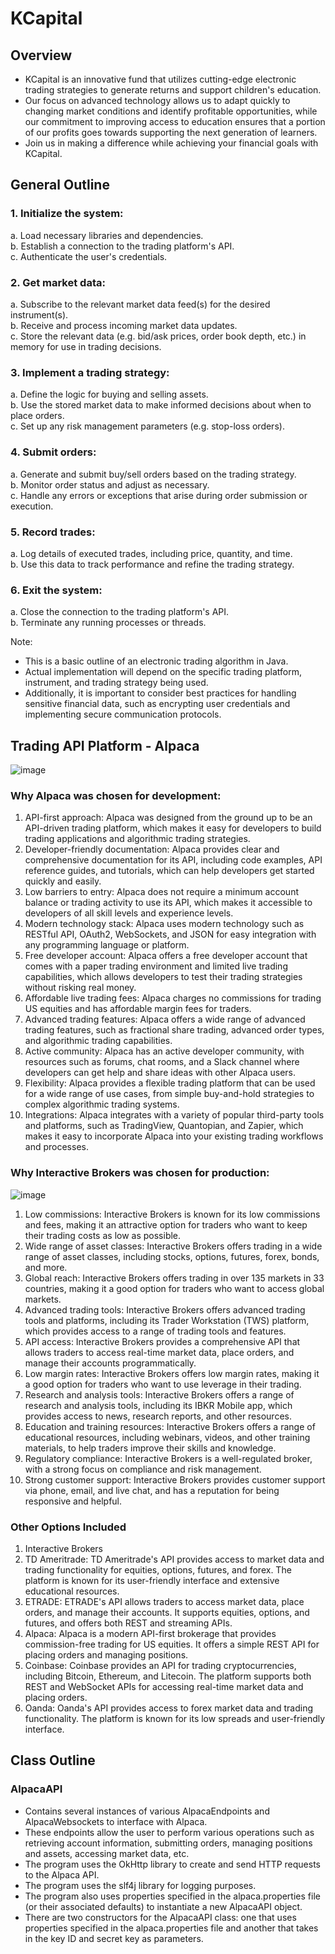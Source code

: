 # KCapital
## Overview
- KCapital is an innovative fund that utilizes cutting-edge electronic trading strategies to generate returns and support children's education.
- Our focus on advanced technology allows us to adapt quickly to changing market conditions and identify profitable opportunities, while our commitment to improving access to education ensures that a portion of our profits goes towards supporting the next generation of learners. 
- Join us in making a difference while achieving your financial goals with KCapital.

## General Outline
### 1. Initialize the system:
a. Load necessary libraries and dependencies.<br/>
b. Establish a connection to the trading platform's API.<br/>
c. Authenticate the user's credentials.<br/>

### 2. Get market data:
a. Subscribe to the relevant market data feed(s) for the desired instrument(s).<br/>
b. Receive and process incoming market data updates.<br/>
c. Store the relevant data (e.g. bid/ask prices, order book depth, etc.) in memory for use in trading decisions.<br/>

### 3. Implement a trading strategy:
a. Define the logic for buying and selling assets.<br/>
b. Use the stored market data to make informed decisions about when to place orders.<br/>
c. Set up any risk management parameters (e.g. stop-loss orders).<br/>

### 4. Submit orders:
a. Generate and submit buy/sell orders based on the trading strategy.<br/>
b. Monitor order status and adjust as necessary.<br/>
c. Handle any errors or exceptions that arise during order submission or execution.<br/>

### 5. Record trades:
a. Log details of executed trades, including price, quantity, and time.<br/>
b. Use this data to track performance and refine the trading strategy.<br/>

### 6. Exit the system:
a. Close the connection to the trading platform's API.<br/>
b. Terminate any running processes or threads.<br/>

Note:
- This is a basic outline of an electronic trading algorithm in Java. 
- Actual implementation will depend on the specific trading platform, instrument, and trading strategy being used. 
- Additionally, it is important to consider best practices for handling sensitive financial data, such as encrypting user credentials and implementing secure communication protocols.

## Trading API Platform - Alpaca
![image](https://user-images.githubusercontent.com/95253429/223236325-12dab687-ac61-4799-b360-59825d0130e2.png)<br/>
### Why Alpaca was chosen for development: 
1. API-first approach: Alpaca was designed from the ground up to be an API-driven trading platform, which makes it easy for developers to build trading applications and algorithmic trading strategies. 
2. Developer-friendly documentation: Alpaca provides clear and comprehensive documentation for its API, including code examples, API reference guides, and tutorials, which can help developers get started quickly and easily. 
3. Low barriers to entry: Alpaca does not require a minimum account balance or trading activity to use its API, which makes it accessible to developers of all skill levels and experience levels. 
4. Modern technology stack: Alpaca uses modern technology such as RESTful API, OAuth2, WebSockets, and JSON for easy integration with any programming language or platform. 
5. Free developer account: Alpaca offers a free developer account that comes with a paper trading environment and limited live trading capabilities, which allows developers to test their trading strategies without risking real money. 
6. Affordable live trading fees: Alpaca charges no commissions for trading US equities and has affordable margin fees for traders. 
7. Advanced trading features: Alpaca offers a wide range of advanced trading features, such as fractional share trading, advanced order types, and algorithmic trading capabilities. 
8. Active community: Alpaca has an active developer community, with resources such as forums, chat rooms, and a Slack channel where developers can get help and share ideas with other Alpaca users. 
9. Flexibility: Alpaca provides a flexible trading platform that can be used for a wide range of use cases, from simple buy-and-hold strategies to complex algorithmic trading systems. 
10. Integrations: Alpaca integrates with a variety of popular third-party tools and platforms, such as TradingView, Quantopian, and Zapier, which makes it easy to incorporate Alpaca into your existing trading workflows and processes.

### Why Interactive Brokers was chosen for production:
![image](https://user-images.githubusercontent.com/95253429/223236404-ffe1d3d8-f561-4ae3-880a-34db608a7f01.png)<br/>
1. Low commissions: Interactive Brokers is known for its low commissions and fees, making it an attractive option for traders who want to keep their trading costs as low as possible.
2. Wide range of asset classes: Interactive Brokers offers trading in a wide range of asset classes, including stocks, options, futures, forex, bonds, and more.
3. Global reach: Interactive Brokers offers trading in over 135 markets in 33 countries, making it a good option for traders who want to access global markets.
4. Advanced trading tools: Interactive Brokers offers advanced trading tools and platforms, including its Trader Workstation (TWS) platform, which provides access to a range of trading tools and features. 
5. API access: Interactive Brokers provides a comprehensive API that allows traders to access real-time market data, place orders, and manage their accounts programmatically. 
6. Low margin rates: Interactive Brokers offers low margin rates, making it a good option for traders who want to use leverage in their trading. 
7. Research and analysis tools: Interactive Brokers offers a range of research and analysis tools, including its IBKR Mobile app, which provides access to news, research reports, and other resources. 
8. Education and training resources: Interactive Brokers offers a range of educational resources, including webinars, videos, and other training materials, to help traders improve their skills and knowledge. 
9. Regulatory compliance: Interactive Brokers is a well-regulated broker, with a strong focus on compliance and risk management. 
10. Strong customer support: Interactive Brokers provides customer support via phone, email, and live chat, and has a reputation for being responsive and helpful.

### Other Options Included
1. Interactive Brokers
2. TD Ameritrade: TD Ameritrade's API provides access to market data and trading functionality for equities, options, futures, and forex. The platform is known for its user-friendly interface and extensive educational resources.
3. ETRADE: ETRADE's API allows traders to access market data, place orders, and manage their accounts. It supports equities, options, and futures, and offers both REST and streaming APIs. 
4. Alpaca: Alpaca is a modern API-first brokerage that provides commission-free trading for US equities. It offers a simple REST API for placing orders and managing positions. 
5. Coinbase: Coinbase provides an API for trading cryptocurrencies, including Bitcoin, Ethereum, and Litecoin. The platform supports both REST and WebSocket APIs for accessing real-time market data and placing orders. 
6. Oanda: Oanda's API provides access to forex market data and trading functionality. The platform is known for its low spreads and user-friendly interface.

## Class Outline
### AlpacaAPI
- Contains several instances of various AlpacaEndpoints and AlpacaWebsockets to interface with Alpaca. 
- These endpoints allow the user to perform various operations such as retrieving account information, submitting orders, managing positions and assets, accessing market data, etc.
- The program uses the OkHttp library to create and send HTTP requests to the Alpaca API. 
- The program uses the slf4j library for logging purposes.
- The program also uses properties specified in the alpaca.properties file (or their associated defaults) to instantiate a new AlpacaAPI object.
- There are two constructors for the AlpacaAPI class: one that uses properties specified in the alpaca.properties file and another that takes in the key ID and secret key as parameters.
